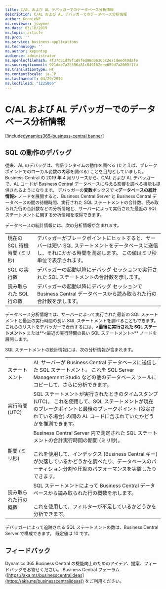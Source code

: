 ```yaml
---
title: C/AL および AL デバッガーでのデータベース分析情報
description: C/AL および AL デバッガーでのデータベース分析情報
author: KennieNP
ms.reviewer: jswymer
ms.date: 03/18/2019
ms.topic: article
ms.prod: ''
ms.service: business-applications
ms.technology: ''
ms.author: kepontop
audience: administrator
ms.openlocfilehash: 4f37c61df9f1d9fed98d06365c2e71deed40dafe
ms.sourcegitcommit: 921dde7a25596a81c049162eee650d7a2009f17d
ms.translationtype: HT
ms.contentlocale: ja-JP
ms.lasthandoff: 04/29/2019
ms.locfileid: "1225066"
---
```

# <a name="database-insights-in-cal-and-al-debuggers"></a>C/AL および AL デバッガーでのデータベース分析情報

[!include[dynamics365-business-central banner](../includes/dynamics365-business-central.md)]

## <a name="debugging-sql-behavior"></a>SQL の動作のデバッグ

従来、AL のデバッグは、言語ランタイムの動作を調べる (たとえば、ブレークポイントでのローカル変数の内容を調べる) ことを目的としていました。 Business Central の 2019 年 4 月リリースから、C/AL および AL デバッガーで、AL コードが Business Central データベースに与える影響を調べる機能も提供されるようになります。 デバッガーの**変数**ボックスで **\<データベースの統計情報\>** ノードを展開すると、Business Central Server と Business Central データベースの間の待機時間、実行された SQL ステートメントの合計数、読み取られた行の合計数などの分析情報と、サーバーによって実行された最近の SQL ステートメントに関する分析情報を取得できます。
 
データベースの統計情報には、次の分析情報が含まれます。


|    |    |
| -- | -- |
|現在の SQL 待機時間 (ミリ秒) | デバッガーがブレークポイントにヒットすると、サーバーは短い SQL ステートメントをデータベースに送信し、それにかかる時間を測定します。 この値はミリ秒単位で表示されます。|
|SQL の実行数 | デバッガーの起動以降にデバッグ セッションで実行された SQL ステートメントの合計数を示します。|
|読み取られた SQL 行の数 | デバッガーの起動以降にデバッグ セッションで Business Central データベースから読み取られた行の合計数を示します。|

データベース分析情報では、サーバーによって実行された最新の SQL ステートメントと最近の実行時間の長い SQL ステートメントを調べることもできます。 これらのリストをデバッガーで表示するには、**\<最後に実行された SQL ステートメント\>** または**\<最近の実行時間の長い SQL ステートメント\>** ノードを展開します。  
 
SQL ステートメントの統計情報には、次の分析情報が含まれます。

|||
|-|-|
|ステートメント | AL サーバーが Business Central データベースに送信した SQL ステートメント。 これを SQL Server Management Studio などの他のデータベース ツールにコピーして、さらに分析できます。|
|実行時間 (UTC) | SQL ステートメントが実行されたときのタイムスタンプ (UTC)。 これを使用して、SQL ステートメントが現在のブレークポイントと最後のブレークポイント (設定されている場合) の間の AL コードに含まれていたかどうかを推測できます。|
|期間 (ミリ秒) | Business Central Server 内で測定された SQL ステートメントの合計実行時間の期間 (ミリ秒)。<br /><br />これを使用して、インデックス (Business Central キー) が欠落しているかどうかを調べたり、データベースのパーティション分割や圧縮のパフォーマンスを実験したりできます。|
|読み取られた行の概数 | SQL ステートメントによって Business Central データベースから読み取られた行の概数を示します。<br /><br />これを使用して、フィルターが不足しているかどうかを分析できます。|

デバッガーによって追跡される SQL ステートメントの数は、Business Central Server で構成できます。 既定値は 10 です。

## <a name="tell-us-what-you-think"></a>フィードバック
Dynamics 365 Business Central の機能向上のためのアイデア、提案、フィードバックをお寄せください。 Business Central フォーラム ([https://aka.ms/businesscentralideas](https://aka.ms/businesscentralideas)) をご利用ください。
